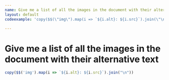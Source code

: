 ```yaml
---
name: Give me a list of all the images in the document with their alternative text
layout: default
codeexample: 'copy($$(\"img\").map(i => `${i.alt}: ${i.src}`).join(\"\n\"))'

---
```


# Give me a list of all the images in the document with their alternative text

```javascript
copy($$('img').map(i => `${i.alt}: ${i.src}`).join("\n"))
```
